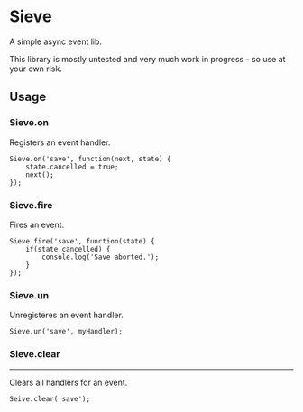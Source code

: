 Sieve
=====

A simple async event lib.

This library is mostly untested and very much work in progress - so use at your own risk.

## Usage

### Sieve.on
Registers an event handler.

	Sieve.on('save', function(next, state) {
		state.cancelled = true;
		next();
	});

### Sieve.fire
Fires an event.

	Sieve.fire('save', function(state) {
		if(state.cancelled) {
			console.log('Save aborted.');
		}
	});

### Sieve.un
Unregisteres an event handler.

	Sieve.un('save', myHandler);

### Sieve.clear
-----------
Clears all handlers for an event.

	Seive.clear('save');


